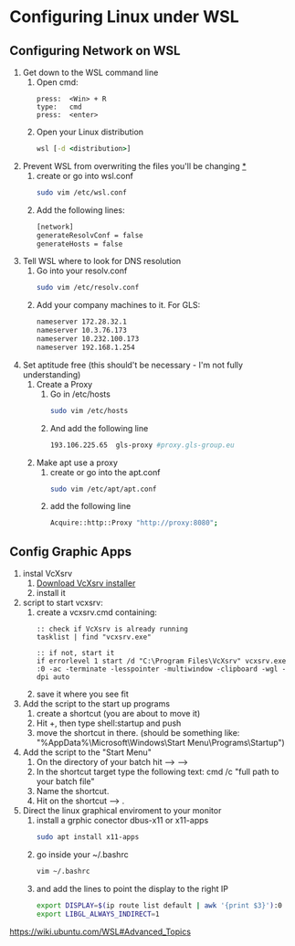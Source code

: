 # Configuring Linux under WSL



## Configuring Network on WSL

1. Get down to the WSL command line
   1. Open cmd:
        ```text
        press:  <Win> + R
        type:   cmd
        press:  <enter>
        ```
   2. Open your Linux distribution
        ```cmd
        wsl [-d <distribution>]
        ```
2. Prevent WSL from overwriting the files you'll be changing [*](#please-note-that)
    1. create or go into wsl.conf
        ```bash
        sudo vim /etc/wsl.conf
        ```
    2. Add the following lines:
        ```bash
        [network]
        generateResolvConf = false
        generateHosts = false
        ```
3. Tell WSL where to look for DNS resolution
    1. Go into your resolv.conf
        ```bash
        sudo vim /etc/resolv.conf
        ```
    2. Add your company machines to it. For GLS:
        ```bash
        nameserver 172.28.32.1
        nameserver 10.3.76.173
        nameserver 10.232.100.173
        nameserver 192.168.1.254
        ```
4. Set aptitude free (this should't be necessary - I'm not fully understanding)
    1. Create a Proxy
        1. Go in /etc/hosts 
            ```bash
            sudo vim /etc/hosts
            ```
        2. And add the following line
            ```bash
            193.106.225.65  gls-proxy #proxy.gls-group.eu
            ```
    2. Make apt use a proxy
        1. create or go into the apt.conf
            ```bash
            sudo vim /etc/apt/apt.conf
            ```
        2. add the following line  
            ```bash
            Acquire::http::Proxy "http://proxy:8080";
            ```





## Config Graphic Apps

1. instal VcXsrv
    1. [Download VcXsrv installer](https://sourceforge.net/projects/vcxsrv/files/latest/download)
    2. install it
2. script to start vcxsrv:
    1. create a vcxsrv.cmd containing:
        ```batch
        :: check if VcXsrv is already running
        tasklist | find "vcxsrv.exe"

        :: if not, start it 
        if errorlevel 1 start /d "C:\Program Files\VcXsrv" vcxsrv.exe :0 -ac -terminate -lesspointer -multiwindow -clipboard -wgl -dpi auto
        ```
    3. save it where you see fit
3. Add the script to the start up programs
    1. create a shortcut (you are about to move it)
    2. Hit <Win>+<R>, then type shell:startup and push <Enter>
    3. move the shortcut in there. (should be something like: "%AppData%\Microsoft\Windows\Start Menu\Programs\Startup")
4. Add the script to the "Start Menu"
    1. On the directory of your batch hit <right-click> --> <New> --> <Shortcut>
    2. In the shortcut target type the following text:
        cmd /c "full path to your batch file"
    3. Name the shortcut.
    4. Hit <right-click> on the shortcut --> <Pin to Start>.
5. Direct the linux graphical enviroment to your monitor
   1. install a grphic conector dbus-x11 or x11-apps
        ```bash
        sudo apt install x11-apps
        ```
   2. go inside your ~/.bashrc 
        ```bash
        vim ~/.bashrc
        ```
   3. and add the lines to point the display to the right IP
        ```bash
        export DISPLAY=$(ip route list default | awk '{print $3}'):0
        export LIBGL_ALWAYS_INDIRECT=1
        ```




https://wiki.ubuntu.com/WSL#Advanced_Topics


